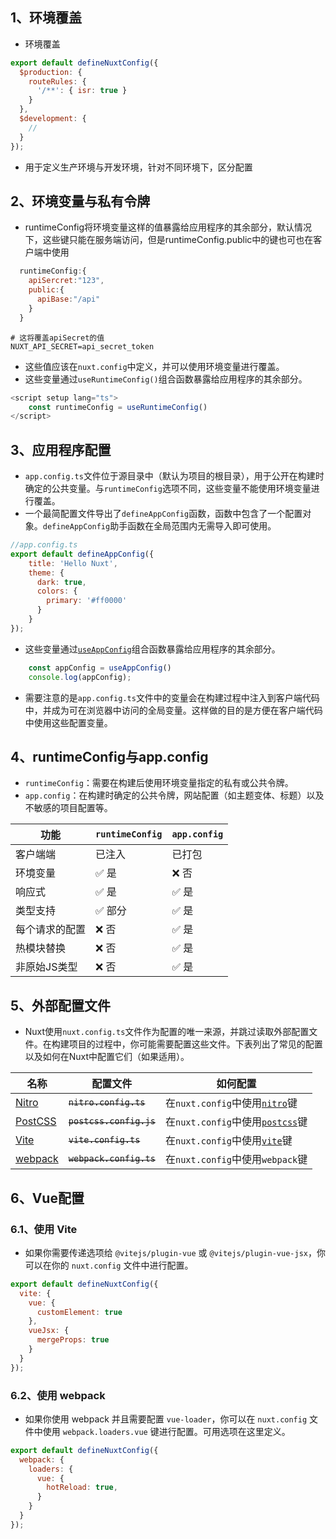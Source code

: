 ## 1、环境覆盖
+ 环境覆盖
```js
export default defineNuxtConfig({
  $production: {
    routeRules: {
      '/**': { isr: true }
    }
  },
  $development: {
    //
  }
});
```
+ 用于定义生产环境与开发环境，针对不同环境下，区分配置
## 2、环境变量与私有令牌
+ runtimeConfig将环境变量这样的值暴露给应用程序的其余部分，默认情况下，这些键只能在服务端访问，但是runtimeConfig.public中的键也可也在客户端中使用
```js
  runtimeConfig:{
    apiSercret:"123",
    public:{
      apiBase:"/api"
    }
  }
```
```env
# 这将覆盖apiSecret的值
NUXT_API_SECRET=api_secret_token
```
+ 这些值应该在`nuxt.config`中定义，并可以使用环境变量进行覆盖。
+ 这些变量通过`useRuntimeConfig()`组合函数暴露给应用程序的其余部分。
```js
<script setup lang="ts">
	const runtimeConfig = useRuntimeConfig()
</script>
```
## 3、应用程序配置
+ `app.config.ts`文件位于源目录中（默认为项目的根目录），用于公开在构建时确定的公共变量。与`runtimeConfig`选项不同，这些变量不能使用环境变量进行覆盖。
+ 一个最简配置文件导出了`defineAppConfig`函数，函数中包含了一个配置对象。`defineAppConfig`助手函数在全局范围内无需导入即可使用。
```js
//app.config.ts
export default defineAppConfig({
    title: 'Hello Nuxt',
    theme: {
      dark: true,
      colors: {
        primary: '#ff0000'
      }
    }
});
```
+ 这些变量通过[`useAppConfig`](https://nuxt.com.cn/docs/api/composables/use-app-config)组合函数暴露给应用程序的其余部分。
```js
    const appConfig = useAppConfig()
    console.log(appConfig);
```
+ 需要注意的是`app.config.ts`文件中的变量会在构建过程中注入到客户端代码中，并成为可在浏览器中访问的全局变量。这样做的目的是方便在客户端代码中使用这些配置变量。
## 4、runtimeConfig与app.config
- `runtimeConfig`：需要在构建后使用环境变量指定的私有或公共令牌。
- `app.config`：在构建时确定的公共令牌，网站配置（如主题变体、标题）以及不敏感的项目配置等。

| 功能           | `runtimeConfig` | `app.config` |
| -------------- | --------------- | ------------ |
| 客户端端       | 已注入          | 已打包       |
| 环境变量       | ✅ 是           | ❌ 否        |
| 响应式         | ✅ 是           | ✅ 是        |
| 类型支持       | ✅ 部分         | ✅ 是        |
| 每个请求的配置 | ❌ 否           | ✅ 是        |
| 热模块替换     | ❌ 否           | ✅ 是        |
| 非原始JS类型   | ❌ 否           | ✅ 是        |
## 5、外部配置文件
+ Nuxt使用`nuxt.config.ts`文件作为配置的唯一来源，并跳过读取外部配置文件。在构建项目的过程中，你可能需要配置这些文件。下表列出了常见的配置以及如何在Nuxt中配置它们（如果适用）。

| 名称                               | 配置文件                | 如何配置                                                                             |
| ---------------------------------- | ----------------------- | ------------------------------------------------------------------------------------ |
| [Nitro](https://nitro.unjs.io/)    | ~~`nitro.config.ts`~~   | 在`nuxt.config`中使用[`nitro`](https://nuxt.com.cn/docs/api/nuxt-config#nitro)键     |
| [PostCSS](https://postcss.org/)    | ~~`postcss.config.js`~~ | 在`nuxt.config`中使用[`postcss`](https://nuxt.com.cn/docs/api/nuxt-config#postcss)键 |
| [Vite](https://vitejs.dev/)        | ~~`vite.config.ts`~~    | 在`nuxt.config`中使用[`vite`](https://nuxt.com.cn/docs/api/nuxt-config#vite)键       |
| [webpack](https://webpack.js.org/) | ~~`webpack.config.ts`~~ | 在`nuxt.config`中使用`webpack`键                                                     |
## 6、Vue配置
### 6.1、使用 Vite
+ 如果你需要传递选项给 `@vitejs/plugin-vue` 或 `@vitejs/plugin-vue-jsx`，你可以在你的 `nuxt.config` 文件中进行配置。
```js
export default defineNuxtConfig({
  vite: {
    vue: {
      customElement: true
    },
    vueJsx: {
      mergeProps: true
    }
  }
});
```
### 6.2、使用 webpack
+ 如果你使用 webpack 并且需要配置 `vue-loader`，你可以在 `nuxt.config` 文件中使用 `webpack.loaders.vue` 键进行配置。可用选项在这里定义。
```js
export default defineNuxtConfig({
  webpack: {
    loaders: {
      vue: {
        hotReload: true,
      }
    }
  }
});
```
